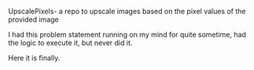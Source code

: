 UpscalePixels- a repo to upscale images based on the pixel values of the provided image

I had this problem statement running on my mind for quite sometime, had the logic to execute it, but never did it.

Here it is finally.